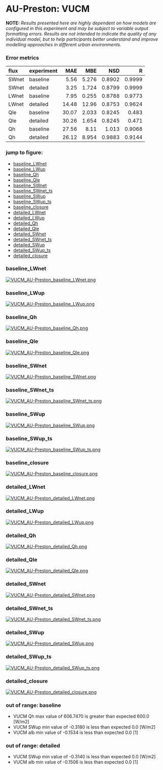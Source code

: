 # AU-Preston: VUCM

**NOTE:** *Results presented here are highly dependent on how models are configured in this experiment and may be subject to variable output formatting errors. Results are not intended to indicate the quality of any individual model, but to help participants better understand and improve modelling approaches in different urban environments.*

### Error metrics

| flux   | experiment   |   MAE |    MBE |    NSD |      R |
|:-------|:-------------|------:|-------:|-------:|-------:|
| SWnet  | baseline     |  5.56 |  5.276 | 0.8902 | 0.9999 |
| SWnet  | detailed     |  3.25 |  1.724 | 0.8799 | 0.9999 |
| LWnet  | baseline     |  7.95 |  0.255 | 0.8788 | 0.9773 |
| LWnet  | detailed     | 14.48 | 12.96  | 0.8753 | 0.9624 |
| Qle    | baseline     | 30.07 |  2.033 | 0.8245 | 0.483  |
| Qle    | detailed     | 30.26 |  1.654 | 0.8245 | 0.471  |
| Qh     | baseline     | 27.56 |  8.11  | 1.013  | 0.9068 |
| Qh     | detailed     | 26.12 |  8.954 | 0.9883 | 0.9144 |

### jump to figure:
 - [baseline_LWnet](#baseline_lwnet)
 - [baseline_LWup](#baseline_lwup)
 - [baseline_Qh](#baseline_qh)
 - [baseline_Qle](#baseline_qle)
 - [baseline_SWnet](#baseline_swnet)
 - [baseline_SWnet_ts](#baseline_swnet_ts)
 - [baseline_SWup](#baseline_swup)
 - [baseline_SWup_ts](#baseline_swup_ts)
 - [baseline_closure](#baseline_closure)
 - [detailed_LWnet](#detailed_lwnet)
 - [detailed_LWup](#detailed_lwup)
 - [detailed_Qh](#detailed_qh)
 - [detailed_Qle](#detailed_qle)
 - [detailed_SWnet](#detailed_swnet)
 - [detailed_SWnet_ts](#detailed_swnet_ts)
 - [detailed_SWup](#detailed_swup)
 - [detailed_SWup_ts](#detailed_swup_ts)
 - [detailed_closure](#detailed_closure)

### <a name="baseline_lwnet"></a>baseline_LWnet
[![VUCM_AU-Preston_baseline_LWnet.png](VUCM_AU-Preston_baseline_LWnet.png)](VUCM_AU-Preston_baseline_LWnet.png)

### <a name="baseline_lwup"></a>baseline_LWup
[![VUCM_AU-Preston_baseline_LWup.png](VUCM_AU-Preston_baseline_LWup.png)](VUCM_AU-Preston_baseline_LWup.png)

### <a name="baseline_qh"></a>baseline_Qh
[![VUCM_AU-Preston_baseline_Qh.png](VUCM_AU-Preston_baseline_Qh.png)](VUCM_AU-Preston_baseline_Qh.png)

### <a name="baseline_qle"></a>baseline_Qle
[![VUCM_AU-Preston_baseline_Qle.png](VUCM_AU-Preston_baseline_Qle.png)](VUCM_AU-Preston_baseline_Qle.png)

### <a name="baseline_swnet"></a>baseline_SWnet
[![VUCM_AU-Preston_baseline_SWnet.png](VUCM_AU-Preston_baseline_SWnet.png)](VUCM_AU-Preston_baseline_SWnet.png)

### <a name="baseline_swnet_ts"></a>baseline_SWnet_ts
[![VUCM_AU-Preston_baseline_SWnet_ts.png](VUCM_AU-Preston_baseline_SWnet_ts.png)](VUCM_AU-Preston_baseline_SWnet_ts.png)

### <a name="baseline_swup"></a>baseline_SWup
[![VUCM_AU-Preston_baseline_SWup.png](VUCM_AU-Preston_baseline_SWup.png)](VUCM_AU-Preston_baseline_SWup.png)

### <a name="baseline_swup_ts"></a>baseline_SWup_ts
[![VUCM_AU-Preston_baseline_SWup_ts.png](VUCM_AU-Preston_baseline_SWup_ts.png)](VUCM_AU-Preston_baseline_SWup_ts.png)

### <a name="baseline_closure"></a>baseline_closure
[![VUCM_AU-Preston_baseline_closure.png](VUCM_AU-Preston_baseline_closure.png)](VUCM_AU-Preston_baseline_closure.png)

### <a name="detailed_lwnet"></a>detailed_LWnet
[![VUCM_AU-Preston_detailed_LWnet.png](VUCM_AU-Preston_detailed_LWnet.png)](VUCM_AU-Preston_detailed_LWnet.png)

### <a name="detailed_lwup"></a>detailed_LWup
[![VUCM_AU-Preston_detailed_LWup.png](VUCM_AU-Preston_detailed_LWup.png)](VUCM_AU-Preston_detailed_LWup.png)

### <a name="detailed_qh"></a>detailed_Qh
[![VUCM_AU-Preston_detailed_Qh.png](VUCM_AU-Preston_detailed_Qh.png)](VUCM_AU-Preston_detailed_Qh.png)

### <a name="detailed_qle"></a>detailed_Qle
[![VUCM_AU-Preston_detailed_Qle.png](VUCM_AU-Preston_detailed_Qle.png)](VUCM_AU-Preston_detailed_Qle.png)

### <a name="detailed_swnet"></a>detailed_SWnet
[![VUCM_AU-Preston_detailed_SWnet.png](VUCM_AU-Preston_detailed_SWnet.png)](VUCM_AU-Preston_detailed_SWnet.png)

### <a name="detailed_swnet_ts"></a>detailed_SWnet_ts
[![VUCM_AU-Preston_detailed_SWnet_ts.png](VUCM_AU-Preston_detailed_SWnet_ts.png)](VUCM_AU-Preston_detailed_SWnet_ts.png)

### <a name="detailed_swup"></a>detailed_SWup
[![VUCM_AU-Preston_detailed_SWup.png](VUCM_AU-Preston_detailed_SWup.png)](VUCM_AU-Preston_detailed_SWup.png)

### <a name="detailed_swup_ts"></a>detailed_SWup_ts
[![VUCM_AU-Preston_detailed_SWup_ts.png](VUCM_AU-Preston_detailed_SWup_ts.png)](VUCM_AU-Preston_detailed_SWup_ts.png)

### <a name="detailed_closure"></a>detailed_closure
[![VUCM_AU-Preston_detailed_closure.png](VUCM_AU-Preston_detailed_closure.png)](VUCM_AU-Preston_detailed_closure.png)

### out of range: baseline

 - VUCM Qh max value of 606.7470 is greater than expected 600.0 [W/m2]
 - VUCM SWup min value of -0.3180 is less than expected 0.0 [W/m2]
 - VUCM alb min value of -0.1534 is less than expected 0.0 [1]

### out of range: detailed

 - VUCM SWup min value of -0.3140 is less than expected 0.0 [W/m2]
 - VUCM alb min value of -0.1506 is less than expected 0.0 [1]

